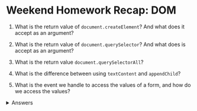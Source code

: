 # Weekend Homework Recap: DOM

1. What is the return value of `document.createElement`? And what does it accept as an argument?

2. What is the return value of `document.querySelector`? And what does is accept as an argument?

3. What is the return value `document.querySelectorAll`?

4. What is the difference between using `textContent` and `appendChild`?

5. What is the event we handle to access the values of a form, and how do we access the values?

<details>
<summary>Answers</summary>

1. The return value of `document.createElement` is a DOM element. It will return the DOM element specified by the argument we pass to it as a string. For example, to create an h1 element, we would call `document.createElement('h1')`.

2. The return value of `document.querySelector` is a DOM element. We can access DOM elements by passing in an identifier as a string. For example if we want to access an element with the ID 'reading-list' we could call `document.querySelector('#reading-list')`. We can also be more specific and include with the elements tag. For example if we were accessing an unordered list with an ID of `reading-list` we could call `document.querySelector('ul#read-list')`.

3. The return value of `document.querySelectorAll` is an array of DOM elements. It accesses all the elements that matches the identifier. For example, `document.querySelectorAll('.list-item')` would get all the elements with the class 'list-item'.

4. `textContent` allows us to set the text on an element and will over-write any existing text content the element has. `appendChild` adds a new element to an existing one, allowing us to build up hierarchies of DOM elements.

6. We add an event listener to the form's 'submit' event, and use the ID of the input field, followed by the property `value`. For example, `form.title.value`.

</details>
